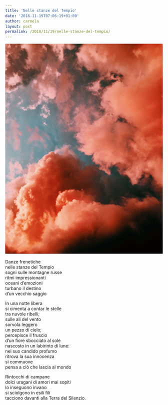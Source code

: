 ```yaml
---
title: 'Nelle stanze del Tempio'
date: '2018-11-19T07:06:19+01:00'
author: carmela
layout: post
permalink: /2018/11/19/nelle-stanze-del-tempio/
---
```


![](/assets/img/2019/12/fumo-01.jpg)

Danze frenetiche   
nelle stanze del Tempio  
sogni sulle montagne russe   
ritmi impressionanti  
oceani d’emozioni  
turbano il destino   
d’un vecchio saggio

In una notte libera  
si cimenta a contar le stelle   
tra nuvole ribelli;  
sulle ali del vento   
sorvola leggero   
un pezzo di cielo;  
percepisce il fruscio  
d’un fiore sbocciato al sole  
nascosto in un labirinto di lune:  
nel suo candido profumo   
ritrova la sua innocenza   
si commuove   
pensa a ciò che lascia al mondo

Rintocchi di campane  
dolci uragani di amori mai sopiti  
lo inseguono invano  
si sciolgono in esili fili  
tacciono davanti alla Terra del Silenzio.
